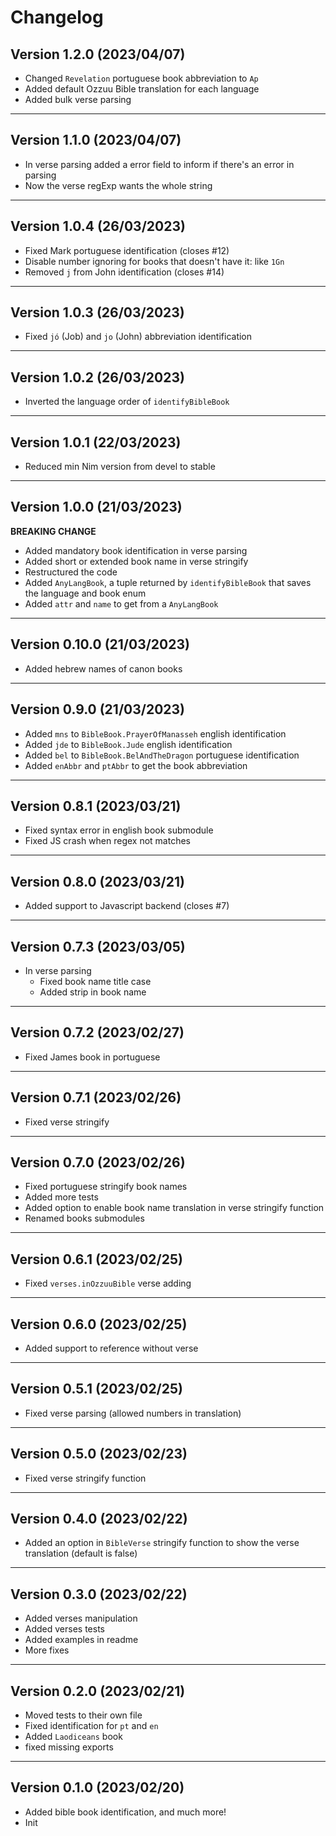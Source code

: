 # Changelog

## Version 1.2.0 (2023/04/07)

- Changed `Revelation` portuguese book abbreviation to `Ap`
- Added default Ozzuu Bible translation for each language
- Added bulk verse parsing

---

## Version 1.1.0 (2023/04/07)

- In verse parsing added a error field to inform if there's an error in parsing
- Now the verse regExp wants the whole string

---

## Version 1.0.4 (26/03/2023)

- Fixed Mark portuguese identification (closes #12)
- Disable number ignoring for books that doesn't have it: like `1Gn`
- Removed `j` from John identification (closes #14)

---

## Version 1.0.3 (26/03/2023)

- Fixed `jó` (Job) and `jo` (John) abbreviation identification

---

## Version 1.0.2 (26/03/2023)

- Inverted the language order of `identifyBibleBook`

---

## Version 1.0.1 (22/03/2023)

- Reduced min Nim version from devel to stable

---

## Version 1.0.0 (21/03/2023)

**BREAKING CHANGE**

- Added mandatory book identification in verse parsing
- Added short or extended book name in verse stringify
- Restructured the code
- Added `AnyLangBook`, a tuple returned by `identifyBibleBook` that saves the
  language and book enum
- Added `attr` and `name` to get from a `AnyLangBook`

---

## Version 0.10.0 (21/03/2023)

- Added hebrew names of canon books

---

## Version 0.9.0 (21/03/2023)

- Added `mns` to `BibleBook.PrayerOfManasseh` english identification
- Added `jde` to `BibleBook.Jude` english identification
- Added `bel` to `BibleBook.BelAndTheDragon` portuguese identification
- Added `enAbbr` and `ptAbbr` to get the book abbreviation

---

## Version 0.8.1 (2023/03/21)

- Fixed syntax error in english book submodule
- Fixed JS crash when regex not matches

---

## Version 0.8.0 (2023/03/21)

- Added support to Javascript backend (closes #7)

---

## Version 0.7.3 (2023/03/05)

- In verse parsing
  - Fixed book name title case
  - Added strip in book name

---

## Version 0.7.2 (2023/02/27)

- Fixed James book in portuguese

---

## Version 0.7.1 (2023/02/26)

- Fixed verse stringify

---

## Version 0.7.0 (2023/02/26)

- Fixed portuguese stringify book names
- Added more tests
- Added option to enable book name translation in verse stringify function
- Renamed books submodules

---

## Version 0.6.1 (2023/02/25)

- Fixed `verses.inOzzuuBible` verse adding

---

## Version 0.6.0 (2023/02/25)

- Added support to reference without verse

---

## Version 0.5.1 (2023/02/25)

- Fixed verse parsing (allowed numbers in translation)

---

## Version 0.5.0 (2023/02/23)

- Fixed verse stringify function

---

## Version 0.4.0 (2023/02/22)

- Added an option in `BibleVerse` stringify function to show the verse translation (default is false)

---

## Version 0.3.0 (2023/02/22)

- Added verses manipulation
- Added verses tests
- Added examples in readme
- More fixes

---

## Version 0.2.0 (2023/02/21)

- Moved tests to their own file
- Fixed identification for `pt` and `en`
- Added `Laodiceans` book
- fixed missing exports

---

## Version 0.1.0 (2023/02/20)

- Added bible book identification, and much more!
- Init
